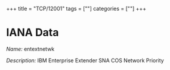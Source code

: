 +++
title = "TCP/12001"
tags = [""]
categories = [""]
+++

# IANA Data

_Name:_ entextnetwk

_Description:_ IBM Enterprise Extender SNA COS Network Priority

